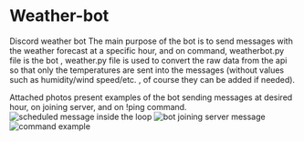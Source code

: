 # Weather-bot
Discord weather bot
The main purpose of the bot is to send messages with the weather forecast at a specific hour, and on command, weatherbot.py file is the bot , weather.py file is used to convert the raw data from the api so that only the temperatures are sent into the messages (without values such as humidity/wind speed/etc. , of course they can be added if needed).

Attached photos present examples of the bot sending messages at desired hour, on joining server, and on !ping command.
![scheduled message inside the loop](https://user-images.githubusercontent.com/118382269/202266413-62b7f1b1-0000-413a-b050-118b19394517.JPG)
![bot joining server message](https://user-images.githubusercontent.com/118382269/202266448-167f8474-f2c7-4454-b59e-4184f5ab38fe.JPG)
![command example](https://user-images.githubusercontent.com/118382269/202266451-11a13f5f-5f55-4cd4-9c6a-6ed230c160c5.JPG)

